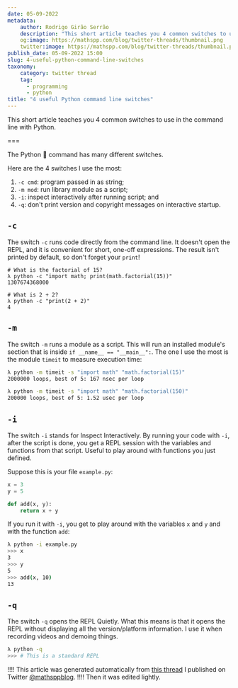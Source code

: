 ```yaml
---
date: 05-09-2022
metadata:
    author: Rodrigo Girão Serrão
    description: "This short article teaches you 4 common switches to use in the command line with Python."
    og:image: https://mathspp.com/blog/twitter-threads/thumbnail.png
    twitter:image: https://mathspp.com/blog/twitter-threads/thumbnail.png
publish_date: 05-09-2022 15:00
slug: 4-useful-python-command-line-switches
taxonomy:
    category: twitter thread
    tag:
      - programming
      - python
title: "4 useful Python command line switches"
---
```


This short article teaches you 4 common switches to use in the command line with Python.

===

The Python 🐍 command has many different switches.

Here are the 4 switches I use the most:

 1. `-c cmd`: program passed in as string;
 2. `-m mod`: run library module as a script;
 3. `-i`: inspect interactively after running script; and
 4. `-q`: don't print version and copyright messages on interactive startup.


## `-c`

The switch `-c` runs code directly from the command line.
It doesn't open the REPL, and it is convenient for short, one-off expressions.
The result isn't printed by default, so don't forget your `print`!

```
# What is the factorial of 15?
λ python -c "import math; print(math.factorial(15))"
1307674368000

# What is 2 + 2?
λ python -c "print(2 + 2)"
4
```


## `-m`

The switch `-m` runs a module as a script.
This will run an installed module's section that is inside `if __name__ == "__main__":`.
The one I use the most is the module `timeit` to measure execution time:

```bash
λ python -m timeit -s "import math" "math.factorial(15)"
2000000 loops, best of 5: 167 nsec per loop

λ python -m timeit -s "import math" "math.factorial(150)"
200000 loops, best of 5: 1.52 usec per loop
```


## `-i`
The switch `-i` stands for Inspect Interactively.
By running your code with `-i`, after the script is done,
you get a REPL session with the variables and functions from that script.
Useful to play around with functions you just defined.

Suppose this is your file `example.py`:

```py
x = 3
y = 5

def add(x, y):
    return x + y
```

If you run it with `-i`, you get to play around with the variables `x` and `y` and with the function `add`:

```bash
λ python -i example.py
>>> x
3
>>> y
5
>>> add(x, 10)
13
```


## `-q`

The switch `-q` opens the REPL Quietly.
What this means is that it opens the REPL without displaying all the version/platform information.
I use it when recording videos and demoing things.

```bash
λ python -q
>>> # This is a standard REPL
```


!!!! This article was generated automatically from [this thread](https://twitter.com/mathsppblog/status/1566777236035870720) I published on Twitter [@mathsppblog][mathsppblog].
!!!! Then it was edited lightly.

[mathsppblog]: https://twitter.com/mathsppblog
